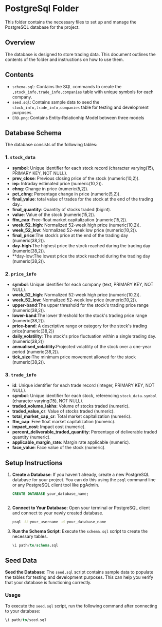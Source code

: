# PostgreSql Folder

This folder contains the necessary files to set up and manage the PostgreSQL database for the project. 

## Overview

The database is designed to store trading data. This document outlines the contents of the folder and instructions on how to use them.

## Contents

- `schema.sql`: Contains the SQL commands to create the `,stock_info,trade_info,companies` table with unique symbols for each company.
- `seed.sql`:  Contains sample data to seed the `stock_info,trade_info,companies` table for testing and development purposes.
- `ERD.png`:  Contains Entity-Relationhip Model between three models

## Database Schema

The database consists of the following tables:
### 1. `stock_data`
- **symbol**: Unique identifier for each stock record (character varying(15), PRIMARY KEY, NOT NULL).
- **prev_close**: Previous closing price of the stock (numeric(10,2)).
- **iep**: Intraday estimated price (numeric(10,2)).
- **chng**: Change in price (numeric(5,2)).
- **pct_chng**: Percentage change in price (numeric(5,2)).
- **final_value**: total value of trades for the stock at the end of the trading day..
- **final_quantity**: Quantity of stocks traded (bigint).
- **value**: Value of the stock (numeric(15,2)).
- **ffm_cap**: Free-float market capitalization (numeric(15,2)).
- **week_52_high**: Normalized 52-week high price (numeric(10,2)).
- **week_52_low**: Normalized 52-week low price (numeric(10,2)).
- **final_price**:The stock’s price at the end of the trading day (numeric(38,2)).
- **day-high**:The highest price the stock reached during the trading day (numeric(38,2)).
- **day-low:The lowest price the stock reached during the trading day (numeric(38,2)).

### 2. `price_info`
- **symbol**: Unique identifier for each company (text, PRIMARY KEY, NOT NULL).
- **week_52_high**: Normalized 52-week high price (numeric(10,2)).
- **week_52_low**: Normalized 52-week low price (numeric(10,2)).
- **upper-band**:The upper threshold for the stock's trading price range (numeric(38,2)).
- **lower-band**:The lower threshold for the stock's trading price range (numeric(38,2)).
- **price-band**: A descriptive range or category for the stock's trading price(numeric(38,2))
- **daily_volatility**: The stock's price fluctuation within a single trading day.(numeric(38,2))
- **annualised_volatility**:Projected volatility of the stock over a one-year period (numeric(38,2)).
- **tick_size**:The minimum price movement allowed for the stock (numeric(38,2)).
### 3. `trade_info`
- **id**: Unique identifier for each trade record (integer, PRIMARY KEY, NOT NULL).
- **symbol**: Unique identifier for each stock, referencing `stock_data.symbol` (character varying(15), NOT NULL).
- **traded_volume_lakhs**: Volume of stocks traded (numeric).
- **traded_value_cr**: Value of stocks traded (numeric).
- **total_market_cap_cr**: Total market capitalization (numeric).
- **ffm_cap**: Free float market capitalization (numeric).
- **impact_cost**: Impact cost (numeric).
- **percent_deliverable_traded_quantity**: Percentage of deliverable traded quantity (numeric).
- **applicable_margin_rate**: Margin rate applicable (numeric).
- **face_value**: Face value of the stock (numeric).
## Setup Instructions

1. **Create a Database**: If you haven't already, create a new PostgreSQL database for your project. You can do this using the `psql` command line or any PostgreSQL client tool like pgAdmin.

   ```sql
   CREATE DATABASE your_database_name;
  
2. **Connect to Your Database**: Open your terminal or PostgreSQL client and connect to your newly created database.

   ```bash
   psql -U your_username -d your_database_name


3. **Run the Schema Script**: Execute the `schema.sql` script to create the necessary tables.

   ```sql
   \i path/to/schema.sql
## Seed Data

**Seed the Database**: The `seed.sql` script contains sample data to populate the tables for testing and development purposes. This can help you verify that your database is functioning correctly.

### Usage

To execute the `seed.sql` script, run the following command after connecting to your database:

```sql
\i path/to/seed.sql


